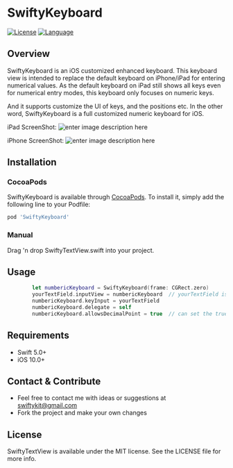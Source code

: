 # SwiftyKeyboard

[![License](https://img.shields.io/:license-mit-blue.svg)](https://doge.mit-license.org)
[![Language](https://img.shields.io/badge/language-swift-orange.svg?style=flat)](https://developer.apple.com/swift)

## Overview

SwiftyKeyboard is an iOS customized enhanced keyboard. This keyboard view is intended to replace the default keyboard on iPhone/iPad for entering numerical values. As the default keyboard on iPad still shows all keys even for numerical entry modes, this keyboard only focuses on numeric keys.

And it supports customize the UI of keys, and the positions etc. In the other word, SwiftyKeyboard is a full customized numeric keyboard for iOS.

iPad ScreenShot:
![enter image description here](https://github.com/SwiftyKit/SwiftyKeyboard/raw/master/Images/shot1.gif)

iPhone ScreenShot:
![enter image description here](https://github.com/SwiftyKit/SwiftyKeyboard/raw/master/Images/shot2.gif)
 
## Installation
 
### CocoaPods 

SwiftyKeyboard is available through [CocoaPods](http://cocoapods.org). To install
it, simply add the following line to your Podfile:

```ruby
pod 'SwiftyKeyboard'
```

### Manual

Drag 'n drop SwiftyTextView.swift into your project.
 

## Usage 

 
```swift
        let numbericKeyboard = SwiftyKeyboard(frame: CGRect.zero)
        yourTextField.inputView = numbericKeyboard  // yourTextField is the pre defined textField
        numbericKeyboard.keyInput = yourTextField
        numbericKeyboard.delegate = self
        numbericKeyboard.allowsDecimalPoint = true  // can set the true of false
```

## Requirements
- Swift 5.0+
- iOS 10.0+

## Contact & Contribute

 - Feel free to contact me with ideas or suggestions at swiftykit@gmail.com
 - Fork the project and make your own changes

 
## License

SwiftyTextView is available under the MIT license. See the LICENSE file for more info.

